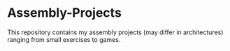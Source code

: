 # Assembly-Projects
This repository contains my assembly projects (may differ in architectures) ranging from small exercises to games.